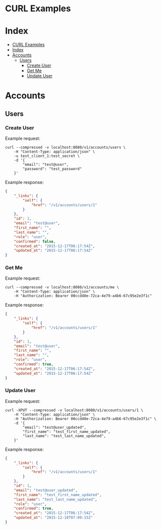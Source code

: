 # CURL Examples

# Index

* [CURL Examples](#curl-examples)
* [Index](#index)
* [Accounts](#accounts)
  * [Users](#users)
    * [Create User](#create-user)
    * [Get Me](#get-me)
    * [Update User](#update-user)

# Accounts

## Users

### Create User

Example request:

```
curl --compressed -v localhost:8080/v1/accounts/users \
	-H "Content-Type: application/json" \
	-u test_client_1:test_secret \
	-d '{
		"email": "test@user",
		"password": "test_password"
	}'
```

Example response:

```json
{
	"_links": {
		"self": {
			"href": "/v1/accounts/users/1"
		}
	},
	"id": 1,
	"email": "test@user",
	"first_name": "",
	"last_name": "",
	"role": "user",
	"confirmed": false,
	"created_at": "2015-12-17T06:17:54Z",
	"updated_at": "2015-12-17T06:17:54Z"
}
```

### Get Me

Example request:

```
curl --compressed -v localhost:8080/v1/accounts/me \
	-H "Content-Type: application/json" \
	-H "Authorization: Bearer 00ccd40e-72ca-4e79-a4b6-67c95e2e3f1c"
```

Example response:

```json
{
	"_links": {
		"self": {
			"href": "/v1/accounts/users/1"
		}
	},
	"id": 1,
	"email": "test@user",
	"first_name": "",
	"last_name": "",
	"role": "user",
	"confirmed": true,
	"created_at": "2015-12-17T06:17:54Z",
	"updated_at": "2015-12-17T06:17:54Z"
}
```

### Update User

Example request:

```
curl -XPUT --compressed -v localhost:8080/v1/accounts/users/1 \
	-H "Content-Type: application/json" \
	-H "Authorization: Bearer 00ccd40e-72ca-4e79-a4b6-67c95e2e3f1c" \
	-d '{
		"email": "test@user_updated",
		"first_name": "test_first_name_updated",
		"last_name": "test_last_name_updated",
	}'
```

Example response:

```json
{
	"_links": {
		"self": {
			"href": "/v1/accounts/users/1"
		}
	},
	"id": 1,
	"email": "test@user_updated",
	"first_name": "test_first_name_updated",
	"last_name": "test_last_name_updated",
	"role": "user",
	"confirmed": true,
	"created_at": "2015-12-17T06:17:54Z",
	"updated_at": "2015-12-18T07:09:15Z"
}
```
